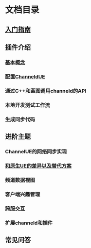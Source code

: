 # 文档目录
## [入门指南](getting-started.md)
## 插件介绍
### [基本概念](basic-concepts.md)
### [配置ChanneldUE](settings.md)
### 通过C++和蓝图调用channeld的API
### 本地开发测试工作流
### 生成同步代码
## 进阶主题
### ChannelUE的网络同步实现
### [和原生UE的差异以及替代方案](native-ue-comparison.md)
### 频道数据视图
### 客户端兴趣管理
### 跨服交互
### 扩展channeld和插件
## 常见问答

